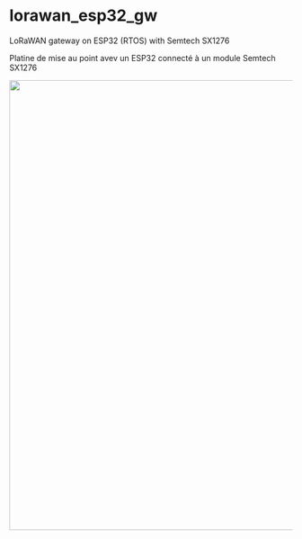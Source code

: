 # lorawan_esp32_gw
LoRaWAN gateway on ESP32 (RTOS) with Semtech SX1276

Platine de mise au point avev un ESP32 connecté à un module Semtech SX1276

<p align="center">
  <img src="./Image_proto.jpg" width="800"/>
</p>
